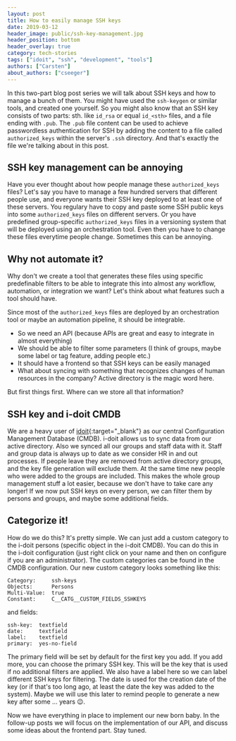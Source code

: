 ```yaml
---
layout: post
title: How to easily manage SSH keys
date: 2019-03-12
header_image: public/ssh-key-management.jpg
header_position: bottom
header_overlay: true
category: tech-stories
tags: ["idoit", "ssh", "development", "tools"]
authors: ["Carsten"]
about_authors: ["cseeger"]
---
```


In this two-part blog post series we will talk about SSH keys and how to manage a bunch of them. 
You might have used the `ssh-keygen` or similar tools, and created one yourself. 
So you might also know that an SSH key consists of two parts: sth. like `id_rsa` or equal `id_<sth>` files, and a file ending with `.pub`. 
The `.pub` file content can be used to achieve passwordless authentication for SSH by adding the content to a file called `authorized_keys` within the server's `.ssh` directory.
And that's exactly the file we're talking about in this post.

## SSH key management can be annoying

Have you ever thought about how people manage these `authorized_keys` files?
Let's say you have to manage a few hundred servers that different people use, and everyone wants their SSH key deployed to at least one of these servers.
You regulary have to copy and paste some SSH public keys into some `authorized_keys` files on different servers.
Or you have predefined group-specific `authorized_keys` files in a versioning system that will be deployed using an orchestration tool.
Even then you have to change these files everytime people change.
Sometimes this can be annoying.

## Why not automate it?

Why don't we create a tool that generates these files using specific predefinable filters to be able to integrate this into almost any workflow, automation, or integration we want?
Let's think about what features such a tool should have.

Since most of the `authorized_keys` files are deployed by an orchestration tool or maybe an automation pipeline, it should be integrable.

- So we need an API (because APIs are great and easy to integrate in almost everything)
- We should be able to filter some parameters (I think of groups, maybe some label or tag feature, adding people etc.)
- It should have a frontend so that SSH keys can be easily managed
- What about syncing with something that recognizes changes of human resources in the company? Active directory is the magic word here.

But first things first.
Where can we store all that information?

## SSH key and i-doit CMDB

We are a heavy user of [idoit](https://www.i-doit.com/){:target="_blank"} as our central Configuration Management Database (CMDB).
i-doit allows us to sync data from our active directory.
Also we synced all our groups and staff data with it.
Staff and group data is always up to date as we consider HR in and out processes.
If people leave they are removed from active directory groups, and the key file generation will exclude them.
At the same time new people who were added to the groups are included.
This makes the whole group management stuff a lot easier, because we don't have to take care any longer!
If we now put SSH keys on every person, we can filter them by persons and groups, and maybe some additional fields.

## Categorize it!

How do we do this?
It's pretty simple.
We can just add a custom category to the i-doit persons (specific object in the i-doit CMDB).
You can do this in the i-doit configuration (just right click on your name and then on configure if you are an administrator).
The custom categories can be found in the CMDB configuration.
Our new custom category looks something like this:

```
Category:     ssh-keys
Objects:      Persons
Multi-Value:  true
Constant:     C__CATG__CUSTOM_FIELDS_SSHKEYS
```

and fields:
```
ssh-key:  textfield
date:     textfield
label:    textfield
primary:  yes-no-field
```

The primary field will be set by default for the first key you add.
If you add more, you can choose the primary SSH key.
This will be the key that is used if no additional filters are applied.
We also have a label here so we can label different SSH keys for filtering.
The date is used for the creation date of the key (or if that's too long ago, at least the date the key was added to the system).
Maybe we will use this later to remind people to generate a new key after some ... years 😉.

Now we have everything in place to implement our new born baby.
In the follow-up posts we will focus on the implementation of our API, and discuss some ideas about the frontend part.
Stay tuned.

